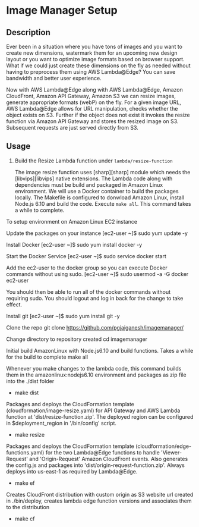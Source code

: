 # Image Manager Setup

## Description

Ever been in a situation where you have tons of images and you want to create new dimensions, watermark them for an upcoming new design layout or you want to optimize image formats based on browser support.
What if we could just create these dimensions on the fly as needed without having to preprocess them using AWS Lambda@Edge? You can save bandwidth and better user experience.

Now with AWS Lambda@Edge along with AWS Lambda@Edge, Amazon CloudFront, Amazon API Gateway, Amazon S3 we can resize images, generate appropriate formats (webP) on the fly. For a given image URL, AWS Lambda@Edge allows for URL manipulation, checks whether the object exists on S3. Further if the object does not exist it invokes the resize function via Amazon API Gateway and stores the resized image on S3.
Subsequent requests are just served directly from S3.

## Usage

1. Build the Resize Lambda function under `lambda/resize-function`

    The image resize function uses [sharp][sharp] module which needs the [libvips][libvips] native extensions. The Lambda code along with dependencies must be build and packaged in Amazon Linux environment. We will use a Docker container to build the packages locally. The Makefile is configured to donwload Amazon Linux, install Node.js 6.10 and build the code. Execute `make all`. This command takes a while to complete.

To setup environment on Amazon Linux EC2 instance

Update the packages on your instance
[ec2-user ~]$ sudo yum update -y

Install Docker
[ec2-user ~]$ sudo yum install docker -y

Start the Docker Service
[ec2-user ~]$ sudo service docker start

Add the ec2-user to the docker group so you can execute Docker commands without using sudo.
[ec2-user ~]$ sudo usermod -a -G docker ec2-user

You should then be able to run all of the docker commands without requiring sudo. You should logout and log  in back for the change to take effect.

Install git
[ec2-user ~]$ sudo yum install git -y

Clone the repo
git clone https://github.com/pgjaiganesh/imagemanager/

Change directory to repository created
cd imagemanager

Initial build AmazonLinux with Node.js6.10 and build functions.
Takes a while for the build to complete
make all

Whenever you make changes to the lambda code, this command builds them in the amazonlinux:nodejs6.10
environment and packages as zip file into the ./dist folder
- make dist

Packages and deploys the CloudFormation template (cloudformation/image-resize.yaml) for API Gateway and AWS Lambda function at 'dist/resize-function.zip'. The deployed region can be configured in $deployment_region in '/bin/config' script.
- make resize

Packages and deploys the CloudFormation template (cloudformation/edge-functions.yaml) for the two Lambda@Edge functions to handle 'Viewer-Request' and 'Origin-Request' Amazon CloudFront events. Also generates the config.js and packages into 'dist/origin-request-function.zip'. Always deploys into us-east-1 as required by Lambda@Edge.
- make ef

Creates CloudFront distribution with custom origin as S3 website url created in ./bin/deploy,
creates lambda edge function versions and associates them to the distribution
- make cf
